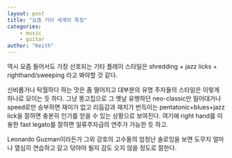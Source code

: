 ```yaml
---
layout: post
title: "요즘 기타 세계의 특징"
categories:
    - music
    - guitar
author: "Keith"
---
```


역시 요즘 들어서도 가장 선호되는 기타 플레이 스타일은 shredding + jazz licks + righthand/sweeping 라고 봐야할 것 같다.

신비롭거나 탁월하다 하는 맛은 좀 떨어지고 대부분의 유명 주자들의 스타일은 이렇게 하나로 모이는 듯 하다. 그냥 똥고집으로 그 옛날 유행하던 neo-classic만 밀어대거나 speed로만 승부하면 재미가 없고 리듬감과 재치가 번득이는 pentatonic+blues+jazz lick을 잘하면 충분히 인기를 얻을 수 있는 상황으로 보여진다. 여기에 right hand를 이용한 fast legato를 잘하면 일류주자급의 연주가 가능한 듯 하고.

Leonardo Guzman이라든가 그외 강호의 고수들의 엄청난 솔로잉을 보면 도무지 얼마나 열심히 연습하고 갈고 닦아야 될지 감도 오지 않을 정도로 잘한다. 